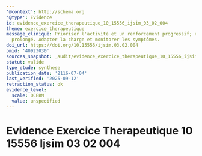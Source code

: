 ```yaml
---
'@context': http://schema.org
'@type': Evidence
id: evidence_exercice_therapeutique_10_15556_ijsim_03_02_004
theme: exercice_therapeutique
message_clinique: Prioriser l'activité et un renforcement progressif; éviter le repos
  prolongé. Adapter la charge et monitorer les symptômes.
doi_url: https://doi.org/10.15556/ijsim.03.02.004
pmid: '40923030'
sources_snapshot: _audit/evidence_exercice_therapeutique_10_15556_ijsim_03_02_004.json
statut: valide
type_etude: synthese
publication_date: '2116-07-04'
last_verified: '2025-09-12'
retraction_status: ok
evidence_level:
  scale: OCEBM
  value: unspecified
---
```

# Evidence Exercice Therapeutique 10 15556 Ijsim 03 02 004

